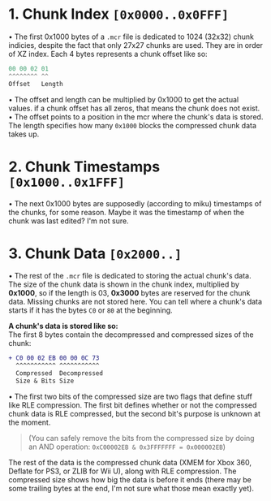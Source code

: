 # **__1. Chunk Index `[0x0000..0x0FFF]`__**  
• The first 0x1000 bytes of a `.mcr` file is dedicated to 1024 (32x32) chunk indicies, despite the fact that only 27x27 chunks are used. They are in order of XZ index. Each 4 bytes represents a chunk offset like so:  
```cs
00 00 02 01
^^^^^^^^ ^^
Offset   Length
```  
• The offset and length can be multiplied by 0x1000 to get the actual values. if a chunk offset has all zeros, that means the chunk does not exist.  
• The offset points to a position in the mcr where the chunk's data is stored. The length specifies how many `0x1000` blocks the compressed chunk data takes up.  
# __**2. Chunk Timestamps `[0x1000..0x1FFF]`**__  
• The next 0x1000 bytes are supposedly (according to miku) timestamps of the chunks, for some reason. Maybe it was the timestamp of when the chunk was last edited? I'm not sure.  
# __**3. Chunk Data `[0x2000..]`**__  
• The rest of the `.mcr` file is dedicated to storing the actual chunk's data. The size of the chunk data is shown in the chunk index, multiplied by **0x1000**, so if the length is 03, **0x3000** bytes are reserved for the chunk data. Missing chunks are not stored here. You can tell where a chunk's data starts if it has the bytes `C0` or `80` at the beginning.   
  
__A chunk's data is stored like so:__  
The first 8 bytes contain the decompressed and compressed sizes of the chunk:  
```diff
+ C0 00 02 EB 00 00 0C 73
  ^^^^^^^^^^^ ^^^^^^^^^^^
  Compressed  Decompressed
  Size & Bits Size
```  
• The first two bits of the compressed size are two flags that define stuff like RLE compression. The first bit defines whether or not the compressed chunk data is RLE compressed, but the second bit's purpose is unknown at the moment.  
> (You can safely remove the bits from the compressed size by doing an AND operation: `0xC00002EB & 0x3FFFFFFF = 0x000002EB`)  
  
The rest of the data is the compressed chunk data (XMEM for Xbox 360, Deflate for PS3, or ZLIB for Wii U), along with RLE compression. The compressed size shows how big the data is before it ends (there may be some trailing bytes at the end, I'm not sure what those mean exactly yet).  
